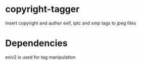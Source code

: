 # copyright-tagger
Insert copyright and author exif, iptc and xmp tags to jpeg files

# Dependencies
exiv2 is used for tag manipulation
